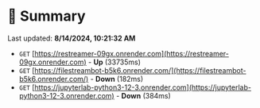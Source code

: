 # 📖 Summary
Last updated: **8/14/2024, 10:21:32 AM**

- `GET` [https://restreamer-09gx.onrender.com](https://restreamer-09gx.onrender.com) - **Up** (33735ms)
- `GET` [https://filestreambot-b5k6.onrender.com/](https://filestreambot-b5k6.onrender.com/) - **Down** (182ms)
- `GET` [https://jupyterlab-python3-12-3.onrender.com](https://jupyterlab-python3-12-3.onrender.com) - **Down** (384ms)

